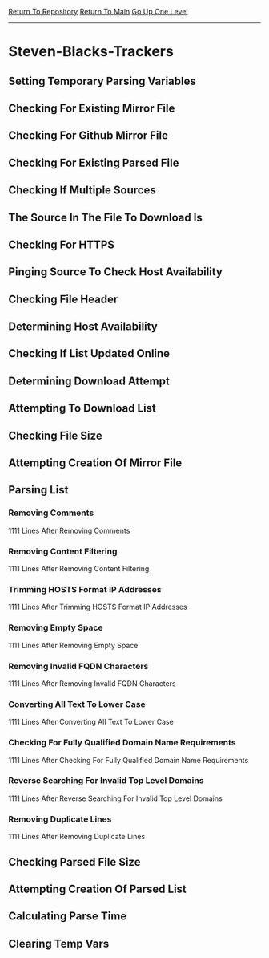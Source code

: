[Return To Repository](https://github.com/deathbybandaid/piholeparser/)
[Return To Main](https://github.com/deathbybandaid/piholeparser/blob/master/RecentRunLogs/Mainlog.md)
[Go Up One Level](https://github.com/deathbybandaid/piholeparser/blob/master/RecentRunLogs/TopLevelScripts/30-Processing-External-Blacklists.md)
____________________________________
# Steven-Blacks-Trackers
## Setting Temporary Parsing Variables
## Checking For Existing Mirror File
## Checking For Github Mirror File
## Checking For Existing Parsed File
## Checking If Multiple Sources
## The Source In The File To Download Is
## Checking For HTTPS
## Pinging Source To Check Host Availability
## Checking File Header
## Determining Host Availability
## Checking If List Updated Online
## Determining Download Attempt
## Attempting To Download List
## Checking File Size
## Attempting Creation Of Mirror File
## Parsing List
### Removing Comments
1111 Lines After Removing Comments
### Removing Content Filtering
1111 Lines After Removing Content Filtering
### Trimming HOSTS Format IP Addresses
1111 Lines After Trimming HOSTS Format IP Addresses
### Removing Empty Space
1111 Lines After Removing Empty Space
### Removing Invalid FQDN Characters
1111 Lines After Removing Invalid FQDN Characters
### Converting All Text To Lower Case
1111 Lines After Converting All Text To Lower Case
### Checking For Fully Qualified Domain Name Requirements
1111 Lines After Checking For Fully Qualified Domain Name Requirements
### Reverse Searching For Invalid Top Level Domains
1111 Lines After Reverse Searching For Invalid Top Level Domains
### Removing Duplicate Lines
1111 Lines After Removing Duplicate Lines
## Checking Parsed File Size
## Attempting Creation Of Parsed List
## Calculating Parse Time
## Clearing Temp Vars
